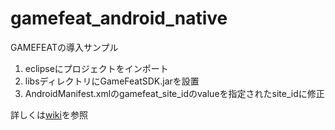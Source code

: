 gamefeat_android_native
=======================

GAMEFEATの導入サンプル

1. eclipseにプロジェクトをインポート
2. libsディレクトリにGameFeatSDK.jarを設置
3. AndroidManifest.xmlのgamefeat_site_idのvalueを指定されたsite_idに修正

詳しくは[wiki](http://wiki.gamefeat.net/%E3%83%A1%E3%82%A4%E3%83%B3%E3%83%9A%E3%83%BC%E3%82%B8 "wiki")を参照
